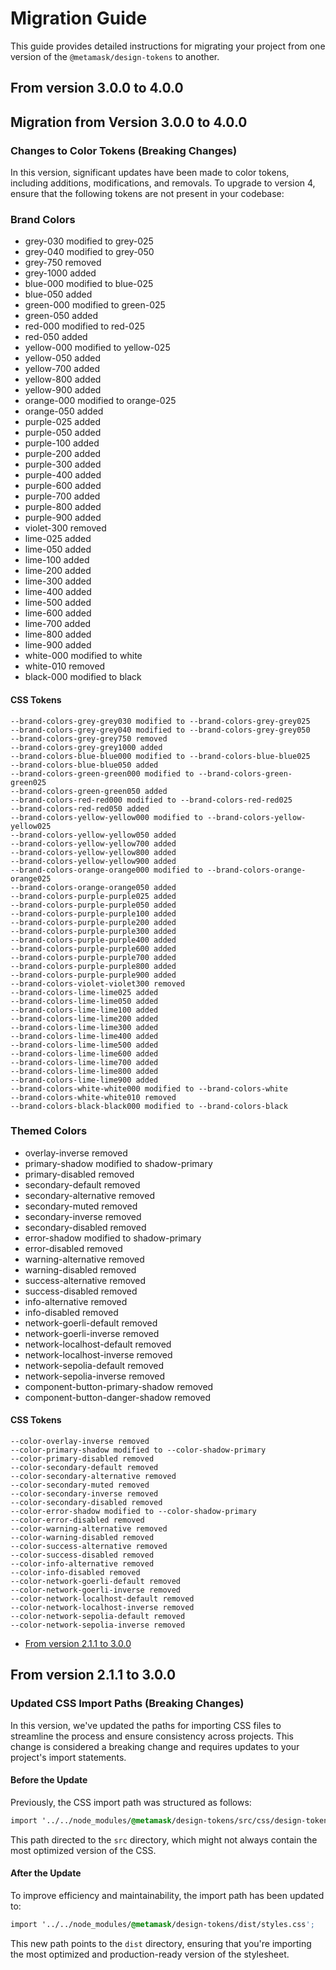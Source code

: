 # Migration Guide

This guide provides detailed instructions for migrating your project from one version of the `@metamask/design-tokens` to another.

## From version 3.0.0 to 4.0.0

## Migration from Version 3.0.0 to 4.0.0

### Changes to Color Tokens (Breaking Changes)

In this version, significant updates have been made to color tokens, including additions, modifications, and removals. To upgrade to version 4, ensure that the following tokens are not present in your codebase:

### Brand Colors

- grey-030 modified to grey-025
- grey-040 modified to grey-050
- grey-750 removed
- grey-1000 added
- blue-000 modified to blue-025
- blue-050 added
- green-000 modified to green-025
- green-050 added
- red-000 modified to red-025
- red-050 added
- yellow-000 modified to yellow-025
- yellow-050 added
- yellow-700 added
- yellow-800 added
- yellow-900 added
- orange-000 modified to orange-025
- orange-050 added
- purple-025 added
- purple-050 added
- purple-100 added
- purple-200 added
- purple-300 added
- purple-400 added
- purple-600 added
- purple-700 added
- purple-800 added
- purple-900 added
- violet-300 removed
- lime-025 added
- lime-050 added
- lime-100 added
- lime-200 added
- lime-300 added
- lime-400 added
- lime-500 added
- lime-600 added
- lime-700 added
- lime-800 added
- lime-900 added
- white-000 modified to white
- white-010 removed
- black-000 modified to black

#### CSS Tokens

```
--brand-colors-grey-grey030 modified to --brand-colors-grey-grey025
--brand-colors-grey-grey040 modified to --brand-colors-grey-grey050
--brand-colors-grey-grey750 removed
--brand-colors-grey-grey1000 added
--brand-colors-blue-blue000 modified to --brand-colors-blue-blue025
--brand-colors-blue-blue050 added
--brand-colors-green-green000 modified to --brand-colors-green-green025
--brand-colors-green-green050 added
--brand-colors-red-red000 modified to --brand-colors-red-red025
--brand-colors-red-red050 added
--brand-colors-yellow-yellow000 modified to --brand-colors-yellow-yellow025
--brand-colors-yellow-yellow050 added
--brand-colors-yellow-yellow700 added
--brand-colors-yellow-yellow800 added
--brand-colors-yellow-yellow900 added
--brand-colors-orange-orange000 modified to --brand-colors-orange-orange025
--brand-colors-orange-orange050 added
--brand-colors-purple-purple025 added
--brand-colors-purple-purple050 added
--brand-colors-purple-purple100 added
--brand-colors-purple-purple200 added
--brand-colors-purple-purple300 added
--brand-colors-purple-purple400 added
--brand-colors-purple-purple600 added
--brand-colors-purple-purple700 added
--brand-colors-purple-purple800 added
--brand-colors-purple-purple900 added
--brand-colors-violet-violet300 removed
--brand-colors-lime-lime025 added
--brand-colors-lime-lime050 added
--brand-colors-lime-lime100 added
--brand-colors-lime-lime200 added
--brand-colors-lime-lime300 added
--brand-colors-lime-lime400 added
--brand-colors-lime-lime500 added
--brand-colors-lime-lime600 added
--brand-colors-lime-lime700 added
--brand-colors-lime-lime800 added
--brand-colors-lime-lime900 added
--brand-colors-white-white000 modified to --brand-colors-white
--brand-colors-white-white010 removed
--brand-colors-black-black000 modified to --brand-colors-black
```

### Themed Colors

- overlay-inverse removed
- primary-shadow modified to shadow-primary
- primary-disabled removed
- secondary-default removed
- secondary-alternative removed
- secondary-muted removed
- secondary-inverse removed
- secondary-disabled removed
- error-shadow modified to shadow-primary
- error-disabled removed
- warning-alternative removed
- warning-disabled removed
- success-alternative removed
- success-disabled removed
- info-alternative removed
- info-disabled removed
- network-goerli-default removed
- network-goerli-inverse removed
- network-localhost-default removed
- network-localhost-inverse removed
- network-sepolia-default removed
- network-sepolia-inverse removed
- component-button-primary-shadow removed
- component-button-danger-shadow removed

#### CSS Tokens

```
--color-overlay-inverse removed
--color-primary-shadow modified to --color-shadow-primary
--color-primary-disabled removed
--color-secondary-default removed
--color-secondary-alternative removed
--color-secondary-muted removed
--color-secondary-inverse removed
--color-secondary-disabled removed
--color-error-shadow modified to --color-shadow-primary
--color-error-disabled removed
--color-warning-alternative removed
--color-warning-disabled removed
--color-success-alternative removed
--color-success-disabled removed
--color-info-alternative removed
--color-info-disabled removed
--color-network-goerli-default removed
--color-network-goerli-inverse removed
--color-network-localhost-default removed
--color-network-localhost-inverse removed
--color-network-sepolia-default removed
--color-network-sepolia-inverse removed
```

- [From version 2.1.1 to 3.0.0](#from-version-211-to-300)

## From version 2.1.1 to 3.0.0

### Updated CSS Import Paths (Breaking Changes)

In this version, we've updated the paths for importing CSS files to streamline the process and ensure consistency across projects. This change is considered a breaking change and requires updates to your project's import statements.

#### Before the Update

Previously, the CSS import path was structured as follows:

```css
import '../../node_modules/@metamask/design-tokens/src/css/design-token.css';
```

This path directed to the `src` directory, which might not always contain the most optimized version of the CSS.

#### After the Update

To improve efficiency and maintainability, the import path has been updated to:

```css
import '../../node_modules/@metamask/design-tokens/dist/styles.css';
```

This new path points to the `dist` directory, ensuring that you're importing the most optimized and production-ready version of the stylesheet.
